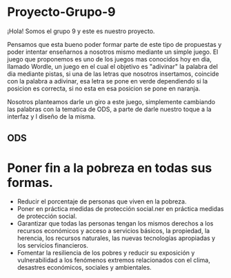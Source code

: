 # Proyecto-Grupo-9
¡Hola! Somos el grupo 9 y este es nuestro proyecto.

Pensamos que esta bueno poder formar parte de este tipo de propuestas y poder intentar enseñarnos a nosotros mismo mediante un simple juego.
El juego que proponemos es uno de los juegos mas conocidos hoy en dia, llamado Wordle, un juego en el cual el objetivo es "adivinar" la palabra del dia mediante pistas, si una de las letras que nosotros insertamos, coincide con la palabra a adivinar, esa letra se pone en verde dependiendo si la posicion es correcta, si no esta en esa posicion se pone en naranja.

Nosotros planteamos darle un giro a este juego, simplemente cambiando las palabras con la tematica de ODS, a parte de darle nuestro toque a la interfaz y l diseño de la misma.

## ODS 

# Poner fin a la pobreza en todas sus formas.

- Reducir el porcentaje de personas que viven en la pobreza.
- Poner en práctica medidas de protección social.ner en práctica medidas de protección social.
- Garantizar que todas las personas tengan los mismos derechos a los recursos económicos y acceso a servicios básicos, la propiedad, la herencia, los recursos naturales, las nuevas tecnologías apropiadas y los servicios financieros.
- Fomentar la resiliencia de los pobres y reducir su exposición y vulnerabilidad a los fenómenos extremos relacionados con el clima, desastres económicos, sociales y ambientales.
